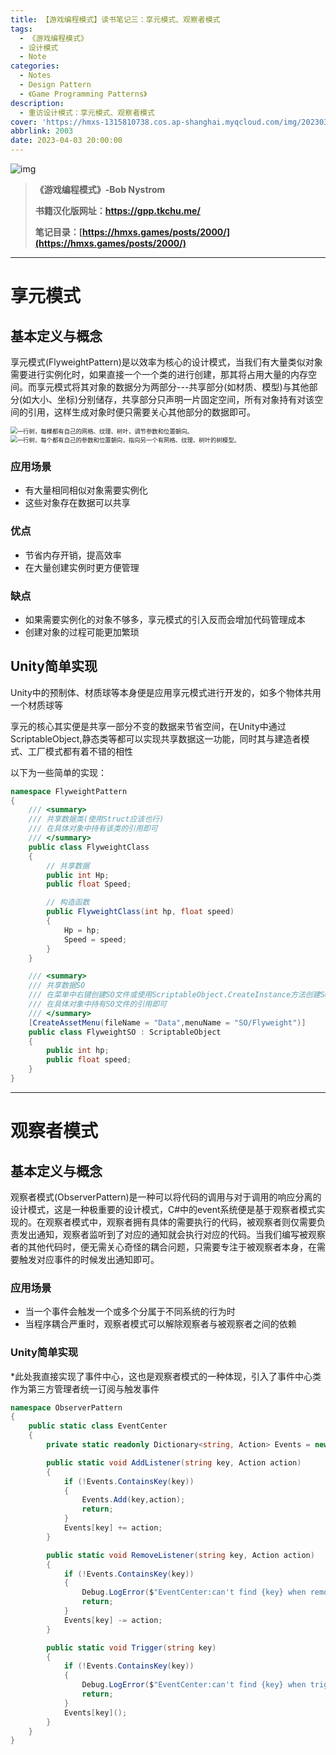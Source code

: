 ```yaml
---
title: 【游戏编程模式】读书笔记三：享元模式、观察者模式
tags:
  - 《游戏编程模式》
  - 设计模式
  - Note
categories:
  - Notes
  - Design Pattern
  - 《Game Programming Patterns》
description:
  - 重访设计模式：享元模式、观察者模式
cover: 'https://hmxs-1315810738.cos.ap-shanghai.myqcloud.com/img/202303301905867.jpeg'
abbrlink: 2003
date: 2023-04-03 20:00:00
---
```


![img](https://hmxs-1315810738.cos.ap-shanghai.myqcloud.com/img/202304032232057.jpeg)

> **《游戏编程模式》-Bob Nystrom**
>
> **书籍汉化版网址：https://gpp.tkchu.me/**
>
> **笔记目录：[https://hmxs.games/posts/2000/](https://hmxs.games/posts/2000/)**

---

# 享元模式

## 基本定义与概念

享元模式(FlyweightPattern)是以效率为核心的设计模式，当我们有大量类似对象需要进行实例化时，如果直接一个一个类的进行创建，那其将占用大量的内存空间。而享元模式将其对象的数据分为两部分---共享部分(如材质、模型)与其他部分(如大小、坐标)分别储存，共享部分只声明一片固定空间，所有对象持有对该空间的引用，这样生成对象时便只需要关心其他部分的数据即可。

<img src="https://hmxs-1315810738.cos.ap-shanghai.myqcloud.com/img/202304032355080.png" alt="一行树，每棵都有自己的网格、纹理、树叶，调节参数和位置朝向。" style="zoom: 67%;" />

<img src="https://hmxs-1315810738.cos.ap-shanghai.myqcloud.com/img/202304032355211.png" alt="一行树，每个都有自己的参数和位置朝向，指向另一个有网格、纹理、树叶的树模型。" style="zoom:67%;" />

### 应用场景

- 有大量相同相似对象需要实例化
- 这些对象存在数据可以共享

### 优点

- 节省内存开销，提高效率
- 在大量创建实例时更方便管理

### 缺点

- 如果需要实例化的对象不够多，享元模式的引入反而会增加代码管理成本
- 创建对象的过程可能更加繁琐

## Unity简单实现

Unity中的预制体、材质球等本身便是应用享元模式进行开发的，如多个物体共用一个材质球等

享元的核心其实便是共享一部分不变的数据来节省空间，在Unity中通过ScriptableObject,静态类等都可以实现共享数据这一功能，同时其与建造者模式、工厂模式都有着不错的相性

以下为一些简单的实现：

```C#
namespace FlyweightPattern
{
    /// <summary>
    /// 共享数据类(使用Struct应该也行)
    /// 在具体对象中持有该类的引用即可
    /// </summary>
    public class FlyweightClass
    {
        // 共享数据
        public int Hp;
        public float Speed;

        // 构造函数
        public FlyweightClass(int hp, float speed)
        {
            Hp = hp;
            Speed = speed;
        }
    }

    /// <summary>
    /// 共享数据SO
    /// 在菜单中右键创建SO文件或使用ScriptableObject.CreateInstance方法创建SO实例
    /// 在具体对象中持有SO文件的引用即可
    /// </summary>
    [CreateAssetMenu(fileName = "Data",menuName = "SO/Flyweight")]
    public class FlyweightSO : ScriptableObject
    {
        public int hp;
        public float speed;
    }
}
```

---

# 观察者模式

## 基本定义与概念

观察者模式(ObserverPattern)是一种可以将代码的调用与对于调用的响应分离的设计模式，这是一种极重要的设计模式，C#中的event系统便是基于观察者模式实现的。在观察者模式中，观察者拥有具体的需要执行的代码，被观察者则仅需要负责发出通知，观察者监听到了对应的通知就会执行对应的代码。当我们编写被观察者的其他代码时，便无需关心奇怪的耦合问题，只需要专注于被观察者本身，在需要触发对应事件的时候发出通知即可。

### 应用场景

- 当一个事件会触发一个或多个分属于不同系统的行为时
- 当程序耦合严重时，观察者模式可以解除观察者与被观察者之间的依赖

### Unity简单实现

*此处我直接实现了事件中心，这也是观察者模式的一种体现，引入了事件中心类作为第三方管理者统一订阅与触发事件

```c#
namespace ObserverPattern
{
    public static class EventCenter
    {
        private static readonly Dictionary<string, Action> Events = new Dictionary<string, Action>();

        public static void AddListener(string key, Action action)
        {
            if (!Events.ContainsKey(key))
            {
                Events.Add(key,action);
                return;
            }
            Events[key] += action;
        }

        public static void RemoveListener(string key, Action action)
        {
            if (!Events.ContainsKey(key))
            {
                Debug.LogError($"EventCenter:can't find {key} when remove");
                return;
            }
            Events[key] -= action;
        }

        public static void Trigger(string key)
        {
            if (!Events.ContainsKey(key))
            {
                Debug.LogError($"EventCenter:can't find {key} when trigger");
                return;
            }
            Events[key]();
        }
    }
}
```